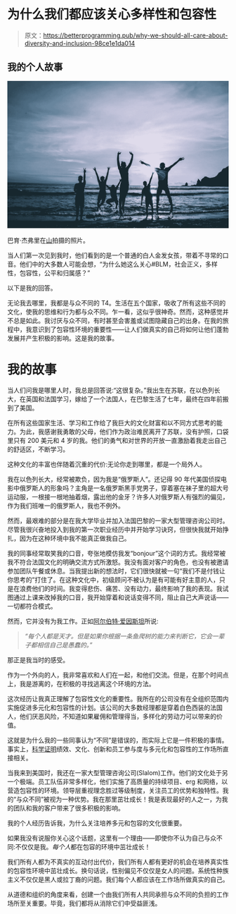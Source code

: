 # 为什么我们都应该关心多样性和包容性

> 原文：<https://betterprogramming.pub/why-we-should-all-care-about-diversity-and-inclusion-98ce1e1da014>

## 我的个人故事

![](img/1ba33f79d06fe9441edd416966ebf827.png)

巴育·杰弗里在[山](https://www.pexels.com/)拍摄的照片。

当人们第一次见到我时，他们看到的是一个普通的白人金发女孩，带着不寻常的口音。他们中的大多数人可能会想，“为什么她这么关心#BLM，社会正义，多样性，包容性，公平和归属感？”

以下是我的回答。

无论我去哪里，我都是与众不同的 T4。生活在五个国家，吸收了所有这些不同的文化，使我的思维和行为都与众不同。乍一看，这似乎很神奇。然而，这种感觉并不总是如此。我讨厌与众不同，有时甚至会害羞或试图隐藏自己的出身。在我的旅程中，我意识到了包容性环境的重要性——让人们做真实的自己将如何让他们蓬勃发展并产生积极的影响。这是我的故事。

# **我的故事**

当人们问我是哪里人时，我总是回答说:“这很复杂。”我出生在苏联，在以色列长大，在英国和法国学习，嫁给了一个法国人，在巴黎生活了七年，最终在四年前搬到了美国。

在所有这些国家生活、学习和工作给了我巨大的文化财富和以不同方式思考的能力。为此，我感谢我勇敢的父母，他们作为政治难民离开了苏联，没有护照，口袋里只有 200 美元和 4 岁的我。他们的勇气和对世界的开放一直激励着我走出自己的舒适区，不断学习。

这种文化的丰富也伴随着沉重的代价:无论你走到哪里，都是一个局外人。

我在以色列长大，经常被欺负，因为我是“俄罗斯人”。还记得 90 年代美国侦探电影中俄罗斯人的形象吗？主角是一名俄罗斯黑手党男子，穿着塞在袜子里的超大号运动服，一根接一根地抽着烟，露出他的金牙？许多人对俄罗斯人有强烈的偏见，作为我们班唯一的俄罗斯人，我也不例外。

然而，最艰难的部分是在我大学毕业并加入法国巴黎的一家大型管理咨询公司时。尽管我很兴奋地投入到我的第一次职业经历中并开始学习诀窍，但很快我就开始挣扎，因为在这种环境中我不能真正做我自己。

我的同事经常取笑我的口音，夸张地模仿我发“bonjour”这个词的方式。我经常被我不符合法国文化的明确交流方式所激怒。我没有面对客户的角色，也没有被邀请参加团队午餐或休息。当我提出新的想法时，它们很快就被一句“我们不是付钱让你思考的”打住了。在这种文化中，初级顾问不被认为是有可能有好主意的人，只是在浪费他们的时间。我变得悲伤、痛苦、没有动力，最终影响了我的表现。我试图通过上课来改掉我的口音，我开始穿着和说话变得不同，阻止自己大声说话——一切都符合模式。

然而，它并没有为我工作。正如[阿尔伯特·爱因斯坦](https://www.goodreads.com/quotes/8136665-everybody-is-a-genius-but-if-you-judge-a-fish)所说:

> *“每个人都是天才。但是如果你根据一条鱼爬树的能力来判断它，它会一辈子都相信自己是愚蠢的。”*

那正是我当时的感受。

作为一个外向的人，我非常喜欢和人们在一起，和他们交流。但是，在那个时间点上，我是游离的，在积极的寻找逃离这个环境的方法。

这次经历让我真正理解了包容性文化的重要性。我所在的公司没有在全组织范围内实施促进多元化和包容性的计划。该公司的大多数经理都是穿着白色西装的法国人，他们厌恶风险，不知道如果雇佣和管理得当，多样化的劳动力可以带来的价值。

这就是为什么我的一些同事认为“不同”是错误的，而实际上它是一件积极的事情。事实上，[科学证明](https://www.gartner.com/smarterwithgartner/diversity-and-inclusion-build-high-performance-teams/)绩效、文化、创新和员工参与度与多元化和包容性的工作场所直接相关。

当我来到美国时，我还在一家大型管理咨询公司(Slalom)工作。他们的文化处于另一个极端。员工队伍非常多样化，他们实施了高质量的持续项目、erg 和网络，以营造包容性的环境。领导层重视理念胜过等级制度，关注员工的优势和独特性。我的“与众不同”被视为一种优势。我在那里茁壮成长！我是表现最好的人之一，为我的团队和我的客户带来了很多积极的影响。

我的个人经历告诉我，为什么关注培养多元和包容的文化很重要。

如果我没有说服你关心这个话题，这里有一个理由——即使你不认为自己与众不同:不仅仅是我。*每个人*都在包容的环境中茁壮成长！

我们所有人都为不真实的互动付出代价，我们所有人都有更好的机会在培养真实性的包容性环境中茁壮成长。换句话说，性别偏见不仅仅是女人的问题。系统性种族主义不仅仅是黑人或拉丁裔的问题。我们每个人都应该在工作场所做真实的自己。

从道德和组织的角度来看，创建一个由我们所有人共同承担与众不同的负担的工作场所至关重要。毕竟，我们都将从消除它们中受益匪浅。